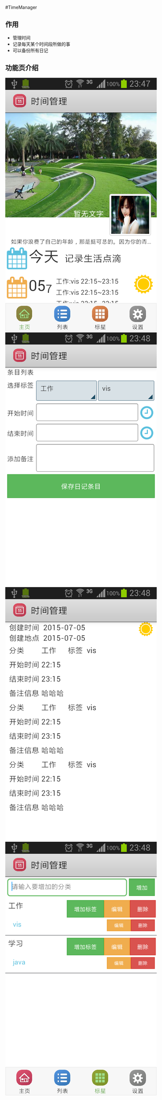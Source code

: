 #TimeManager

## 作用
- 管理时间
- 记录每天某个时间段所做的事
- 可以备份所有日记

## 功能页介绍
![](images/main.png)
![](images/new.png)
![](images/detail.png)
![](images/tags.png)